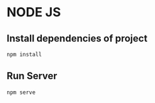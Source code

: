# NODE JS

## Install dependencies of project

```
npm install
```

## Run Server

```
npm serve
```

